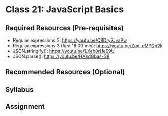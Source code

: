 # Class 21: JavaScript Basics

## Required Resources (Pre-requisites)
* Regular expressions 2: https://youtu.be/Q8Dry7JyaPw
* Regular expressions 3 (first 18:00 min): https://youtu.be/Zqd-eMPQg2k
* JSON.stringify(): https://youtu.be/LXeb0rHeE9U
* JSON.parse(): https://youtu.be/HXsdGbas-G8

## Recommended Resources (Optional)

## Syllabus

## Assignment

